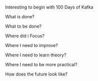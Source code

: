 Interesting to begin with 100 Days of Kafka

What is done?

What to be done?

Where did i Focus?

Where I need to improve?

Where I need to learn theory?

Where I need to be more practical?

How does the future look like?